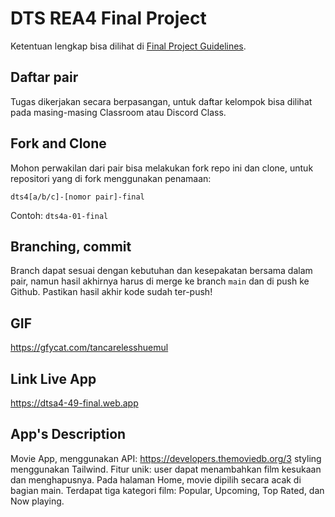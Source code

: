 # DTS REA4 Final Project

Ketentuan lengkap bisa dilihat di [Final Project Guidelines](https://docs.google.com/document/d/122KyWNQ4xxU4aFwWbM4vIfH7LM4AH2CZEZa3YsEHjCk). 

## Daftar pair

Tugas dikerjakan secara berpasangan, untuk daftar kelompok bisa dilihat pada masing-masing Classroom atau Discord Class.

## Fork and Clone

Mohon perwakilan dari pair bisa melakukan fork repo ini dan clone, untuk repositori yang di fork menggunakan penamaan:

`dts4[a/b/c]-[nomor pair]-final`

Contoh: `dts4a-01-final`

## Branching, commit

Branch dapat sesuai dengan kebutuhan dan kesepakatan bersama dalam pair, namun hasil akhirnya harus di merge ke branch `main` dan di push ke Github. Pastikan hasil akhir kode sudah ter-push!

## GIF

https://gfycat.com/tancarelesshuemul

## Link Live App

https://dtsa4-49-final.web.app

## App's Description

Movie App, menggunakan API: https://developers.themoviedb.org/3 styling menggunakan Tailwind.
Fitur unik: user dapat menambahkan film kesukaan dan menghapusnya.
Pada halaman Home, movie dipilih secara acak di bagian main.
Terdapat tiga kategori film: Popular, Upcoming, Top Rated, dan Now playing.
